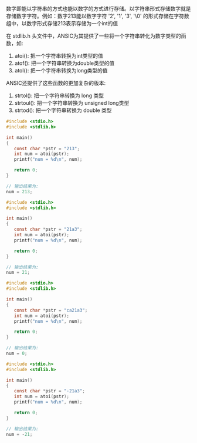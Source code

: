 
数字即能以字符串的方式也能以数字的方式进行存储。以字符串形式存储数字就是存储数字字符。例如：数字213能以数字字符 '2', '1', '3', '\0' 的形式存储在字符数组中，以数字形式存储213表示存储为一个int的值

在 stdlib.h 头文件中，ANSIC为其提供了一些将一个字符串转化为数字类型的函数，如:
1) atoi(): 把一个字符串转换为int类型的值
2) atof(): 把一个字符串转换为double类型的值
3) atol(): 把一个字符串转换为long类型的值

ANSIC还提供了这些函数的更加复杂的版本:
1) strtol(): 把一个字符串转换为 long 类型
2) strtoul(): 把一个字符串转换为 unsigned long类型
3) strtod(): 把一个字符串转换为 double 类型

```c
#include <stdio.h>
#include <stdlib.h>

int main()
{
   const char *pstr = "213";
   int num = atoi(pstr);
   printf("num = %d\n", num);

   return 0;
}

// 输出结果为:
num = 213;
```

```c
#include <stdio.h>
#include <stdlib.h>

int main()
{
   const char *pstr = "21a3";
   int num = atoi(pstr);
   printf("num = %d\n", num);

   return 0;
}

// 输出结果为:
num = 21;
```

```c
#include <stdio.h>
#include <stdlib.h>

int main()
{
   const char *pstr = "ca21a3";
   int num = atoi(pstr);
   printf("num = %d\n", num);

   return 0;
}

// 输出结果为:
num = 0;
```

```c
#include <stdio.h>
#include <stdlib.h>

int main()
{
   const char *pstr = "-21a3";
   int num = atoi(pstr);
   printf("num = %d\n", num);

   return 0;
}

// 输出结果为:
num = -21;
```
